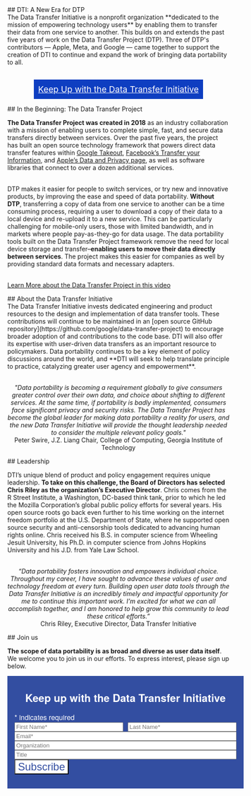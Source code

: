<div class="section" markdown="1">
## DTI: A New Era for DTP
<div class="mustache">
</div>
The Data Transfer Initiative is a nonprofit organization **dedicated to the mission of empowering technology users** by enabling them to transfer their data from one service to another. This builds on and extends the past five years of work on the Data Transfer Project (DTP). Three of DTP's contributors &#8212; Apple, Meta, and Google &#8212; came together to support the creation of DTI to continue and expand the work of bringing data portability to all.
</div>

<br><!-- Scroll Down Button -->
<a href="#mc_embed_signup_scroll" style="
	background: #0e3ec1;
	color: #fff;
	padding: 10px;
	display: table;
	width: auto;
	font-size: 1.2rem;
	margin: auto;
	text-align: center;
">Keep Up with the Data Transfer Initiative</a>
<!-- End Scroll Down Button -->

<!-- <br><a href='#mc_embed_signup_scroll'>Keep Up with the Data Transfer Initiative</a> -->

<div class="section" markdown="1">
## In the Beginning: The Data Transfer Project
<div class="mustache">
</div>

**The Data Transfer Project was created in 2018** as an industry collaboration with a mission of enabling users to complete simple, fast, and secure data transfers directly between services. Over the past five years, the project has built an open source technology framework that powers direct data transfer features within [Google Takeout](https://takeout.google.com/takeout/transfer/custom/photos), [Facebook’s Transfer your Information](http://facebook.com/tyi), and [Apple’s Data and Privacy page](https://privacy.apple.com), as well as software libraries that connect to over a dozen additional services. 

<br>DTP makes it easier for people to switch services, or try new and innovative products, by improving the ease and speed of data portability. **Without DTP**, transferring a copy of data from one service to another can be a time consuming process, requiring a user to download a copy of their data to a local device and re-upload it to a new service. This can be particularly challenging for mobile-only users, those with limited bandwidth, and in markets where people pay-as-they-go for data usage. The data portability tools built on the Data Transfer Project framework remove the need for local device storage and transfer–**enabling users to move their data directly between services**. The project makes this easier for companies as well by providing standard data formats and necessary adapters.

<br>[Learn More about the Data Transfer Project in this video](https://www.youtube.com/watch?v=_mVhmDnhrWo&feature=youtu.be)

</div>
<div class="section" markdown="1">
## About the Data Transfer Initiative
<div class="mustache">
</div>
The Data Transfer Initiative invests dedicated engineering and product resources to the design and implementation of data transfer tools. These contributions will continue to be maintained in an [open source GitHub repository](https://github.com/google/data-transfer-project) to encourage broader adoption of and contributions to the code base. DTI will also offer its expertise with user-driven data transfers as an important resource to policymakers. Data portability continues to be a key element of policy discussions around the world, and **DTI will seek to help translate principle to practice, catalyzing greater user agency and empowerment**.

<p style="text-align: center;">
<br><i>"Data portability is becoming a requirement globally to give consumers greater control over their own data, and choice about shifting to different services. At the same time, if portability is badly implemented, consumers face significant privacy and security risks. The Data Transfer Project has become the global leader for making data portability a reality for users, and the new Data Transfer Initiative will provide the thought leadership needed to consider the multiple relevant policy goals."</i>
<br>Peter Swire, J.Z. Liang Chair, College of Computing, Georgia Institute of Technology
</p>
</div>

<div class="section" markdown="1">
## Leadership
<div class="mustache">
</div>

DTI’s unique blend of product and policy engagement requires unique leadership. **To take on this challenge, the Board of Directors has selected Chris Riley as the organization’s Executive Director**. Chris comes from the R Street Institute, a Washington, DC-based think tank, prior to which he led the Mozilla Corporation’s global public policy efforts for several years. His open source roots go back even further to his time working on the internet freedom portfolio at the U.S. Department of State, where he supported open source security and anti-censorship tools dedicated to advancing human rights online. Chris received his B.S. in computer science from Wheeling Jesuit University, his Ph.D. in computer science from Johns Hopkins University and his J.D. from Yale Law School.

<p style="text-align: center;">
<br><i>“Data portability fosters innovation and empowers individual choice. Throughout my career, I have sought to advance these values of user and technology freedom at every turn. Building open user data tools through the Data Transfer Initiative is an incredibly timely and impactful opportunity for me to continue this important work. I’m excited for what we can all accomplish together, and I am honored to help grow this community to lead these critical efforts.”</i>
<br>Chris Riley, Executive Director, Data Transfer Initiative
</p>
</div>

<div class="section" markdown="1">
## Join us
<div class="mustache">
</div>

**The scope of data portability is as broad and diverse as user data itself**. We welcome you to join us in our efforts. To express interest, please sign up below. 

<!-- Begin Mailchimp Signup Form -->
<link href="//cdn-images.mailchimp.com/embedcode/classic-071822.css" rel="stylesheet" type="text/css">
<style type="text/css">
	#mc_embed_signup {
		background: #334ea1;
		clear: left;
		font-family: "Helvetica Neue LT", "Helvetica Neue", Helvetica, Arial, sans-serif;
		font-weight: 300;
		font-size: 1rem;
		color: #fff;
		width: 100%;
		padding: 1rem;
	}

	#mc_embed_signup .helper_text {
		background-color: #1b1c1d;
	}

	#mc_embed_signup .mc-field-group {
		width: 100%;
	}

	#mc_embed_signup h2 {
		margin: 1rem;
		text-align: center;
		font-weight: 700;
		font-size: 1.5rem;
		color: #fff;
	}

	#mc_embed_signup .names {
		display: flex;
		align-items: stretch;
		gap: 10px;

	}

	#mc_embed_signup .button {
		background: #fff;
		color: #334ea1;
		font-size: 1.5rem;
		border-radius: 0px;
	}

	#mc_embed_signup .names .mcname {
		flex-grow: 1;
	}

	.section #mc_embed_signup .mc-field-group input {
		width: 100%;
	}

	#mc-embedded-subscribe {}

	/* Add your own Mailchimp form style overrides in your site stylesheet or in this style block.
  We recommend moving this block and the preceding CSS link to the HEAD of your HTML file. */
</style>
<div id="mc_embed_signup">
	<form action="https://dtinit.us21.list-manage.com/subscribe/post?u=3ba10a090b97c2dc608fd780e&amp;id=1bb7a69318&amp;f_id=0012d8e1f0" method="post" id="mc-embedded-subscribe-form" name="mc-embedded-subscribe-form" class="validate" target="_blank" novalidate>
		<div id="mc_embed_signup_scroll">
			<h2>Keep up with the Data Transfer Initiative</h2>
			<div class="indicates-required"><span class="asterisk">*</span> indicates required</div>
			<div class="names">
				<div class="mc-field-group mcname">
					<input type="text" value="" name="FNAME" class="required" id="mce-FNAME" required placeholder="First Name*">
					<span id="mce-FNAME-HELPERTEXT" class="helper_text"></span>
				</div>
				<div class="mc-field-group mcname"><input type="text" value="" name="LNAME" class="required" id="mce-LNAME" required placeholder="Last Name*">
					<span id="mce-LNAME-HELPERTEXT" class="helper_text"></span>
				</div>
			</div>
			<div class="mc-field-group">
				<input type="email" value="" name="EMAIL" class="required email" id="mce-EMAIL" required placeholder="Email*">
				<span id="mce-EMAIL-HELPERTEXT" class="helper_text"></span>
			</div>
			<div class="mc-field-group">
				<input type="text" value="" name="MMERGE8" class="" id="mce-MMERGE8" placeholder="Organization">
				<span id="mce-MMERGE8-HELPERTEXT" class="helper_text"></span>
			</div>
			<div class="mc-field-group">
				<input type="text" value="" name="MMERGE6" class="" id="mce-MMERGE6" placeholder="Title">
				<span id="mce-MMERGE6-HELPERTEXT" class="helper_text"></span>
			</div>
			<div id="mce-responses" class="clear">
				<div class="response" id="mce-error-response" style="display:none"></div>
				<div class="response" id="mce-success-response" style="display:none"></div>
			</div> <!-- real people should not fill this in and expect good things - do not remove this or risk form bot signups-->
			<div style="position: absolute; left: -5000px;" aria-hidden="true"><input type="text" name="b_3ba10a090b97c2dc608fd780e_1bb7a69318" tabindex="-1" value=""></div>
			<div class="clear"><input type="submit" value="Subscribe" name="subscribe" id="mc-embedded-subscribe" class="button"></div>
		</div>
	</form>
</div>
<script type='text/javascript' src='//s3.amazonaws.com/downloads.mailchimp.com/js/mc-validate.js'></script>
<script type='text/javascript'>
	(function($) {
		window.fnames = new Array();
		window.ftypes = new Array();
		fnames[0] = 'EMAIL';
		ftypes[0] = 'email';
		fnames[1] = 'FNAME';
		ftypes[1] = 'text';
		fnames[2] = 'LNAME';
		ftypes[2] = 'text';
		fnames[3] = 'ADDRESS';
		ftypes[3] = 'address';
		fnames[4] = 'PHONE';
		ftypes[4] = 'phone';
		fnames[5] = 'BIRTHDAY';
		ftypes[5] = 'birthday';
		fnames[6] = 'MMERGE6';
		ftypes[6] = 'text';
		fnames[7] = 'MMERGE7';
		ftypes[7] = 'text';
		fnames[8] = 'MMERGE8';
		ftypes[8] = 'text';
		fnames[9] = 'MMERGE9';
		ftypes[9] = 'text';
	}(jQuery));
	var $mcj = jQuery.noConflict(true);
</script>
<!--End mc_embed_signup-->

</div>
